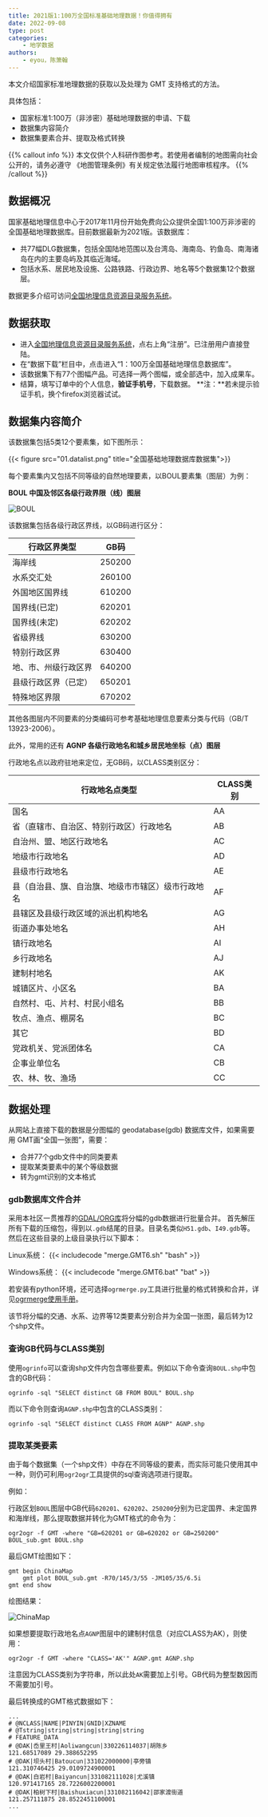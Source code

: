 ```yaml
---
title: 2021版1:100万全国标准基础地理数据！你值得拥有
date: 2022-09-08
type: post
categories:
    - 地学数据
authors:
    - eyou，陈箫翰
---
```


本文介绍国家标准地理数据的获取以及处理为 GMT 支持格式的方法。

<!--more-->

具体包括：

- 国家标准1:100万（非涉密）基础地理数据的申请、下载
- 数据集内容简介
- 数据集要素合并、提取及格式转换

{{% callout info %}}
本文仅供个人科研作图参考。若使用者编制的地图需向社会公开的，请务必遵守
《地图管理条例》有关规定依法履行地图审核程序。
{{% /callout %}}

## 数据概况

国家基础地理信息中心于2017年11月份开始免费向公众提供全国1:100万非涉密的全国基础地理数据库。目前数据最新为2021版。该数据库：

- 共77幅DLG数据集，包括全国陆地范围以及台湾岛、海南岛、钓鱼岛、南海诸岛在内的主要岛屿及其临近海域。
- 包括水系、居民地及设施、公路铁路、行政边界、地名等5个数据集12个数据层。

数据更多介绍可访问[全国地理信息资源目录服务系统](http://www.webmap.cn/commres.do?method=result100W)。

## 数据获取

- 进入[全国地理信息资源目录服务系统](http://www.webmap.cn)，点右上角“注册”。已注册用户直接登陆。
- 在“数据下载”栏目中，点击进入“1：100万全国基础地理信息数据库”。
- 该数据集下有77个图幅产品。可选择一两个图幅，或全部选中，加入成果车。
- 结算，填写订单中的个人信息，**验证手机号**，下载数据。
  **注：**若未提示验证手机，换个firefox浏览器试试。

## 数据集内容简介

该数据集包括5类12个要素集，如下图所示：

{{< figure src="01.datalist.png" title="全国基础地理数据库数据集">}}

每个要素集内又包括不同等级的自然地理要素，以BOUL要素集（图层）为例：

**BOUL 中国及邻区各级行政界限（线）图层**

![BOUL](05.BOUL.png)

该数据集包括各级行政区界线，以GB码进行区分：

行政区界类型         | GB码
------------------- | -----
海岸线              | 250200
水系交汇处          | 260100
外国地区国界线      |	610200
国界线(已定)        |	620201
国界线(未定)        | 620202
省级界线	          | 630200
特别行政区界	      | 630400
地、市、州级行政区界 |	640200
县级行政区界（已定） |	650201
特殊地区界限      	| 670202

其他各图层内不同要素的分类编码可参考基础地理信息要素分类与代码（GB/T 13923-2006）。

此外，常用的还有 **AGNP 各级行政地名和城乡居民地坐标（点）图层**

行政地名点以政府驻地来定位，无GB码，以CLASS类别区分：

行政地名点类型                               | CLASS类别
------------------------------------------ | --------
国名                                         | AA
省（直辖市、自治区、特别行政区）行政地名          | AB
自治州、盟、地区行政地名                        | AC
地级市行政地名                                | AD
县级市行政地名                                | AE
县（自治县、旗、自治旗、地级市市辖区）级市行政地名 | AF
县辖区及县级行政区域的派出机构地名               | AG
街道办事处地名                                | AH
镇行政地名                                   | AI
乡行政地名                                   | AJ
建制村地名                                   | AK
城镇区片、小区名                              | BA
自然村、屯、片村、村民小组名                    | BB
牧点、渔点、棚房名                            | BC
其它                                        | BD
党政机关、党派团体名                          | CA
企事业单位名                                  | CB
农、林、牧、渔场                              | CC

## 数据处理

从网站上直接下载的数据是分图幅的 geodatabase(gdb) 数据库文件，如果需要用 GMT画“全国一张图”，需要：

- 合并77个gdb文件中的同类要素
- 提取某类要素中的某个等级数据
- 转为gmt识别的文本格式

### gdb数据库文件合并

采用本社区一贯推荐的[GDAL/ORG库](https://docs.gmt-china.org/latest/utilities/gdal/)将分幅的gdb数据进行批量合并。
首先解压所有下载的压缩包，得到以`.gdb`结尾的目录。目录名类似`H51.gdb`、`I49.gdb`等。
然后在这些目录的上级目录执行以下脚本：

Linux系统：
{{< includecode "merge.GMT6.sh" "bash" >}}

Windows系统：
{{< includecode "merge.GMT6.bat" "bat" >}}

若安装有python环境，还可选择`ogrmerge.py`工具进行批量的格式转换和合并，详见[ogrmerge使用手册](https://www.gdal.org/ogrmerge.html)。

该节将分幅的交通、水系、边界等12类要素分别合并为全国一张图，最后转为12个shp文件。

### 查询GB代码与CLASS类别

使用`ogrinfo`可以查询shp文件内包含哪些要素。例如以下命令查询`BOUL.shp`中包含的GB代码：

```
ogrinfo -sql "SELECT distinct GB FROM BOUL" BOUL.shp
```

而以下命令则查询`AGNP.shp`中包含的CLASS类别：

```
ogrinfo -sql "SELECT distinct CLASS FROM AGNP" AGNP.shp
```

### 提取某类要素

由于每个数据集（一个shp文件）中存在不同等级的要素，而实际可能只使用其中一种，则仍可利用`ogr2ogr`工具提供的sql查询选项进行提取。

例如：

行政区划`BOUL`图层中GB代码`620201`、`620202`、`250200`分别为已定国界、未定国界和海岸线，那么提取数据并转化为GMT格式的命令为：

```
ogr2ogr -f GMT -where "GB=620201 or GB=620202 or GB=250200" BOUL_sub.gmt BOUL.shp
```

最后GMT绘图如下：

```
gmt begin ChinaMap
    gmt plot BOUL_sub.gmt -R70/145/3/55 -JM105/35/6.5i 
gmt end show
```

绘图结果：

![ChinaMap](09.ChinaMap.png)

如果想要提取行政地名点`AGNP`图层中的建制村信息（对应CLASS为AK），则使用：

```
ogr2ogr -f GMT -where "CLASS='AK'" AGNP.gmt AGNP.shp
```

注意因为CLASS类别为字符串，所以此处`AK`需要加上引号。GB代码为整型数因而不需要加引号。

最后转换成的GMT格式数据如下：

```
...
# @NCLASS|NAME|PINYIN|GNID|XZNAME
# @Tstring|string|string|string|string
# FEATURE_DATA
# @DAK|岙里王村|Aoliwangcun|330226114037|胡陈乡
121.68517089 29.388652295
# @DAK|坝头村|Batoucun|331022000000|亭旁镇
121.310746425 29.0109724900001
# @DAK|白岩村|Baiyancun|331082111028|尤溪镇
120.971417165 28.7226002200001
# @DAK|柏树下村|Baishuxiacun|331082116042|邵家渡街道
121.257111875 28.8522451100001
...
```
